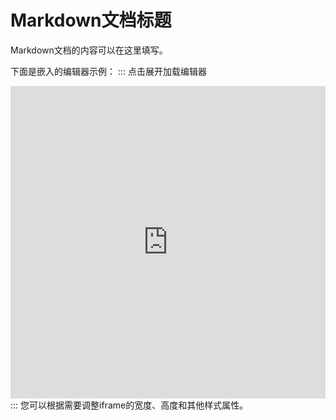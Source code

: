 # Markdown文档标题

Markdown文档的内容可以在这里填写。

下面是嵌入的编辑器示例：
::: 点击展开加载编辑器

<iframe src="https://repl.bangwu.top/repl/?kernel=python&toolbar=1&theme=JupyterLab Dark&code=print('Hello from the first editor!')" style="width: 100%; height: 500px; border: none; background-color: #1e1e1e; color: #f9f9f9;"></iframe>
:::
您可以根据需要调整iframe的宽度、高度和其他样式属性。
